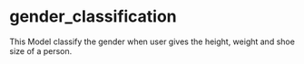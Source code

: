 # gender_classification
This Model classify the gender when user gives the height, weight and shoe size of a person.

